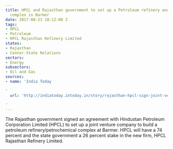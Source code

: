 ```yaml
---
title: HPCL and Rajasthan government to set up a Petroleum refinery and petrochemical
  complex in Barmer
date: 2017-08-23 18:12:00 Z
tags:
- HPCL
- Petroleum
- HPCL Rajasthan Refinery Limited
states:
- Rajasthan
- Center-State Relations
sectors:
- Energy
subsectors:
- Oil and Gas
sources:
- name: 'India Today

'
  url: 'http://indiatoday.intoday.in/story/rajasthan-hpcl-sign-joint-venture-for-barmer-oil-refinery-complex/1/1028412.html

'
---
```


The Rajasthan government signed an agreement with Hindustan Petroleum Corporation Limited (HPCL) to set up a joint venture company to build a petroleum refinery/petrochemical complex at Barmer. HPCL will have a 74 percent and the state government a 26 percent stake in the new firm, HPCL Rajasthan Refinery Limited.
